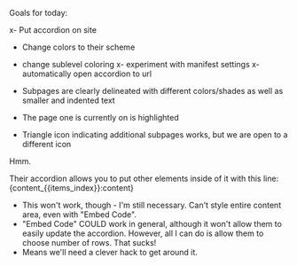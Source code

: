 Goals for today:

x- Put accordion on site
- Change colors to their scheme
- change sublevel coloring
x- experiment with manifest settings
x- automatically open accordion to url

- Subpages are clearly delineated with different colors/shades as well as smaller and indented text
- The page one is currently on is highlighted
- Triangle icon indicating additional subpages works, but we are open to a different icon


Hmm.

Their accordion allows you to put other elements inside of it with this line: {content_{{items_index}}:content}
  - This won't work, though - I'm still necessary. Can't style entire content area, even with "Embed Code".
  - "Embed Code" COULD work in general, although it won't allow them to easily update the accordion.
However, all I can do is allow them to choose number of rows. That sucks!
  - Means we'll need a clever hack to get around it.
